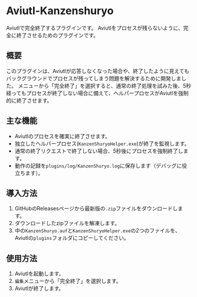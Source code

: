 # Aviutl-Kanzenshuryo
Aviutlで完全終了するプラグインです。
Aviutlをプロセスが残らないように、完全に終了させるためのプラグインです。

## 概要

このプラグインは、Aviutlが応答しなくなった場合や、終了したように見えてもバックグラウンドでプロセスが残ってしまう問題を解決するために開発しました。
メニューから「完全終了」を選択すると、通常の終了処理を試みた後、5秒経ってもプロセスが終了しない場合に備えて、ヘルパープロセスがAviutlを強制的に終了させます。

## 主な機能

* Aviutlのプロセスを確実に終了させます。
* 独立したヘルパープロセス(`KanzenShuryoHelper.exe`)が終了を監視します。
* 通常の終了リクエストで終了しない場合、5秒後にプロセスを強制終了します。
* 動作の記録を`plugins/log/KanzenShuryo.log`に保存します（デバッグに役立ちます）。

## 導入方法

1.  GitHubのReleasesページから最新版の`.zip`ファイルをダウンロードします。
2.  ダウンロードしたzipファイルを解凍します。
3.  中の`KanzenShuryo.auf`と`KanzenShuryoHelper.exe`の2つのファイルを、Aviutlの`plugins`フォルダにコピーしてください。

## 使用方法

1.  Aviutlを起動します。
2.  `編集`メニューから「完全終了」を選択します。
3.  Aviutlが終了します。
